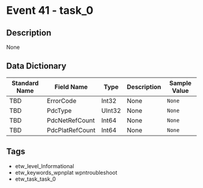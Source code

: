 # Event 41 - task_0

## Description
None

## Data Dictionary
|Standard Name|Field Name|Type|Description|Sample Value|
|---|---|---|---|---|
|TBD|ErrorCode|Int32|None|`None`|
|TBD|PdcType|UInt32|None|`None`|
|TBD|PdcNetRefCount|Int64|None|`None`|
|TBD|PdcPlatRefCount|Int64|None|`None`|

## Tags
* etw_level_Informational
* etw_keywords_wpnplat wpntroubleshoot
* etw_task_task_0